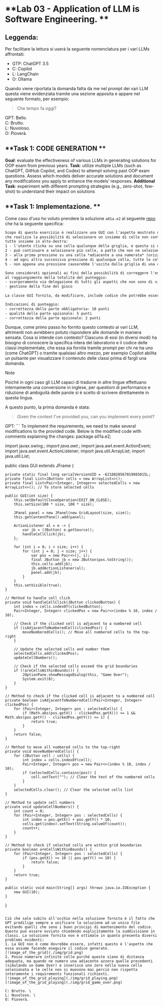 # **Lab 03 - Application of LLM is Software Engineering. **
## Leggenda:
Per facilitare la lettura si userà la seguente nomenclatura per i vari LLMs affrontati: 
* GTP: ChatGPT 3.5
* C: Copilot
* L: LangChain
* O: Ollama

Quando viene riportata la domanda fatta da me nel prompt dei vari LLM questa viene evidenziata tramite una sezione apposita e appare nel seguente formato, per esempio:
> Che tempo fa oggi?

GPT: Bello. \
C: Brutto. \
L: Nuvoloso. \
O: Pioverà.

## **Task 1: CODE GENERATION **
**Goal**: evaluate the effectiveness of various LLMs in generating solutions for OOP exam from previous years.
**Task**: utilize multiple LLMs (such as ChatGPT, GitHub Copilot, and Codex) to attempt solving past OOP exam questions. Assess which models deliver accurate solutions and document
any modifications you apply to enhance the models’ responses.
**Additional Task**: experiment with different prompting strategies (e.g., zero-shot, few-shot) to understand their impact on solutions

## **Task 1: Implementazione. **
Come caso d'uso ho voluto prendere la soluzione `a01a.e2` al seguente [repo](https://bitbucket.org/mviroli/workspace/repositories/) che ha la seguente specifica:
```txt
Scopo di questo esercizio è realizzare una GUI con l'aspetto mostrato nell'immagine fig1.png, fornita, 
che realizza la possibilità di selezionare un insieme di celle non contigue, per poi farle traslare
tutte insieme in alto-destra:
1 - l'utente clicka su una cella qualunque della griglia, e questa si numera incrementalmente
2 - può continuare a selezionare più celle, a patto che non ne selezioni una adiacente a una già numerata (fig 1)
3 - alla prima pressione su una cella *adiacente a una numerata* (orizzontale/verticale/diagonale), allora tutte le celle numerate si spostano in alto-destra di una posizione (fig 2)
4 - ad ogni altra successiva pressione di qualunque cella, tutte le celle numerate si spostano ulteriormente in alto-destra di una posizione (fig 3)
5 - non appena una pressione causerebbe l'uscita dalla griglia di una cella numerata (fig 3), a quel punto l'applicazione si chiuda

Sono considerati opzionali ai fini della possibilità di correggere l'esercizio, ma concorrono comunque 
al raggiungimento della totalità del punteggio:
- scorporamento via delegazione di tutti gli aspetti che non sono di view in una interfaccia+classe esterna
- gestione della fine del gioco
 
La classe GUI fornita, da modificare, include codice che potrebbe essere utile per la soluzione.

Indicazioni di punteggio:
- correttezza della parte obbligatoria: 10 punti
- qualità della parte opzionale: 5 punti
- correttezza della parte opzionale: 2 punti

```

Dunque, come primo passo ho fornito questo contesto ai vari LLM, altrimenti non avrebbero potuto rispondere alle domande in maniera sensata. Cosa si intende con contesto? Ciascuno di essi (in diversi modi) ha bisogno di conoscere la specifica intera del laboratorio e il codice delle classi implementate, che essa sia fornita tramite prompt per chi ne ha uno (come ChatGPT) o tramite qualsiasi altro mezzo, per esempio Copilot abilita un pulsante per visualizzare il contenuto delle classi prima di fargli una domanda.
> [!NOTE]  
> Poiché in ogni caso gli LLM capaci di tradurre in altre lingue effettuano internamente una conversione in inglese, per questioni di performance e riduzione di ambiguità delle parole si è scelto di scrivere direttamente in questa lingua.

A questo punto, la prima domanda è stata: 

> Given the context I've provided you, can you implement every point?

GPT: ``` To implement the requirements, we need to make several modifications to the provided code. Below is the modified code with comments explaining the changes: package a01a.e2;

import javax.swing.*;
import java.awt.*;
import java.awt.event.ActionEvent;
import java.awt.event.ActionListener;
import java.util.ArrayList;
import java.util.List;

public class GUI extends JFrame {

    private static final long serialVersionUID = -6218820567019985015L;
    private final List<JButton> cells = new ArrayList<>();
    private final List<Pair<Integer, Integer>> selectedCells = new ArrayList<>(); // To store selected cells

    public GUI(int size) {
        this.setDefaultCloseOperation(EXIT_ON_CLOSE);
        this.setSize(100 * size, 100 * size);

        JPanel panel = new JPanel(new GridLayout(size, size));
        this.getContentPane().add(panel);

        ActionListener al = e -> {
            var jb = (JButton) e.getSource();
            handleCellClick(jb);
        };

        for (int i = 0; i < size; i++) {
            for (int j = 0; j < size; j++) {
                var pos = new Pair<>(j, i);
                final JButton jb = new JButton(pos.toString());
                this.cells.add(jb);
                jb.addActionListener(al);
                panel.add(jb);
            }
        }
        this.setVisible(true);
    }

    // Method to handle cell click
    private void handleCellClick(JButton clickedButton) {
        int index = cells.indexOf(clickedButton);
        Pair<Integer, Integer> clickedPos = new Pair<>(index % 10, index / 10);

        // Check if the clicked cell is adjacent to a numbered cell
        if (isAdjacentToNumberedCell(clickedPos)) {
            moveNumberedCells(); // Move all numbered cells to the top-right
        }

        // Update the selected cells and number them
        selectedCells.add(clickedPos);
        updateCellNumbers();
        
        // Check if the selected cells exceed the grid boundaries
        if (!areCellsWithinBounds()) {
            JOptionPane.showMessageDialog(this, "Game Over");
            System.exit(0);
        }
    }

    // Method to check if the clicked cell is adjacent to a numbered cell
    private boolean isAdjacentToNumberedCell(Pair<Integer, Integer> clickedPos) {
        for (Pair<Integer, Integer> pos : selectedCells) {
            if (Math.abs(pos.getX() - clickedPos.getX()) <= 1 && Math.abs(pos.getY() - clickedPos.getY()) <= 1) {
                return true;
            }
        }
        return false;
    }

    // Method to move all numbered cells to the top-right
    private void moveNumberedCells() {
        for (JButton cell : cells) {
            int index = cells.indexOf(cell);
            Pair<Integer, Integer> pos = new Pair<>(index % 10, index / 10);
            if (selectedCells.contains(pos)) {
                cell.setText(""); // Clear the text of the numbered cells
            }
        }
        selectedCells.clear(); // Clear the selected cells list
    }

    // Method to update cell numbers
    private void updateCellNumbers() {
        int count = 0;
        for (Pair<Integer, Integer> pos : selectedCells) {
            int index = pos.getX() + pos.getY() * 10;
            cells.get(index).setText(String.valueOf(count));
            count++;
        }
    }

    // Method to check if selected cells are within grid boundaries
    private boolean areCellsWithinBounds() {
        for (Pair<Integer, Integer> pos : selectedCells) {
            if (pos.getX() >= 10 || pos.getY() >= 10) {
                return false;
            }
        }
        return true;
    }

    public static void main(String[] args) throws java.io.IOException {
        new GUI(10);
    }
}
```

Ciò che sale subito all'occhio nella soluzione fornita è il fatto che GPT predilige sempre a unificare la soluzione ad un unico file evitando quelli che sono i buon principi di mantenimento del codice. Questo può essere ovviato chiedendo esplicitamente la suddivisione in classi. La soluzione fornita non è ottimale in quanto presenta diversi problemi evidenti:
1. La GUI non è come dovrebbe essere, infatti questo è l'aspetto che essa assume facendo eseguire il codice generato.
[!image_of_the_grid](./img/grid.png)
2. Posso numerare infinite celle purché queste siano di distanza adeguata, ma quando ne numero una adiacente azzera quelle precedenti (simulando un Game Over) e inserisce uno zero nella nuova cella selezionata e le celle non si muovono mai perciò non rispetta interamente i requirements funzionali richiesti.
[!image_of_the_grid_playing](./img/grid_playing.png)
[!image_of_the_grid_playing](./img/grid_game_over.png)

C: Brutto. \
L: Nuvoloso. \
O: Pioverà.

